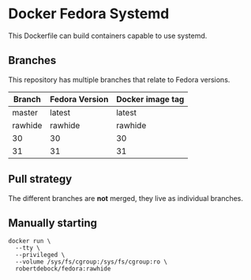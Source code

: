 Docker Fedora Systemd
=====================

This Dockerfile can build containers capable to use systemd.

Branches
--------

This repository has multiple branches that relate to Fedora versions.

|Branch |Fedora Version|Docker image tag|
|-------|--------------|----------------|
|master |latest        |latest          |
|rawhide|rawhide       |rawhide         |
|30     |30            |30              |
|31     |31            |31              |

Pull strategy
-------------

The different branches are **not** merged, they live as individual branches.

Manually starting
-----------------

```
docker run \
  --tty \
  --privileged \
  --volume /sys/fs/cgroup:/sys/fs/cgroup:ro \
  robertdebock/fedora:rawhide
```
